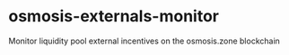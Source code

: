 # osmosis-externals-monitor
Monitor liquidity pool external incentives on the osmosis.zone blockchain
